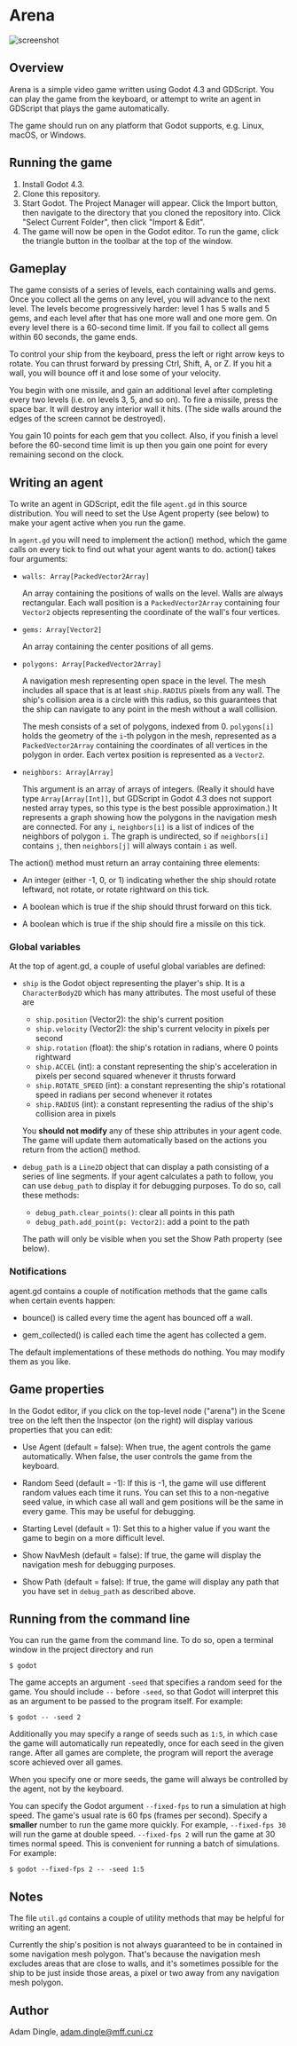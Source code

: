 # Arena

![screenshot](images/arena.png)

## Overview

Arena is a simple video game written using Godot 4.3 and GDScript.  You can play the game from the keyboard, or attempt to write an agent in GDScript that plays the game automatically.

The game should run on any platform that Godot supports, e.g. Linux, macOS, or Windows.

## Running the game

1. Install Godot 4.3.
2. Clone this repository.
3. Start Godot.  The Project Manager will appear.  Click the Import button, then navigate to the directory that you cloned the repository into.  Click "Select Current Folder", then click "Import & Edit".
4. The game will now be open in the Godot editor.  To run the game, click the triangle button in the toolbar at the top of the window.

## Gameplay

The game consists of a series of levels, each containing walls and gems.  Once you collect all the gems on any level, you will advance to the next level.  The levels become progressively harder: level 1 has 5 walls and 5 gems, and each level after that has one more wall and one more gem.  On every level there is a 60-second time limit.  If you fail to collect all gems within 60 seconds, the game ends.

To control your ship from the keyboard, press the left or right arrow keys to rotate.  You can thrust forward by pressing Ctrl, Shift, A, or Z.  If you hit a wall, you will bounce off it and lose some of your velocity.

You begin with one missile, and gain an additional level after completing every two levels (i.e. on levels 3, 5, and so on).  To fire a missile, press the space bar.  It will destroy any interior wall it hits.  (The side walls around the edges of the screen cannot be destroyed).

You gain 10 points for each gem that you collect.  Also, if you finish a level before the 60-second time limit is up then you gain one point for every remaining second on the clock.

## Writing an agent

To write an agent in GDScript, edit the file `agent.gd` in this source distribution.  You will need to set the Use Agent property (see below) to make your agent active when you run the game.

In `agent.gd` you will need to implement the action() method, which the game calls on every tick to find out what your agent wants to do.  action() takes four arguments:

* `walls: Array[PackedVector2Array]`

  An array containing the positions of walls on the level.  Walls are always rectangular.  Each wall position is a `PackedVector2Array` containing four `Vector2` objects representing the coordinate of the wall's four vertices.

* `gems: Array[Vector2]`

  An array containing the center positions of all gems.

* `polygons: Array[PackedVector2Array]`

  A navigation mesh representing open space in the level.  The mesh includes all space that is at least `ship.RADIUS` pixels from any wall.  The ship's collision area is a circle with this radius, so this guarantees that the ship can navigate to any point in the mesh without a wall collision.

  The mesh consists of a set of polygons, indexed from 0.  `polygons[i]` holds the geometry of the `i`-th polygon in the mesh, represented as a `PackedVector2Array` containing the coordinates of all vertices in the polygon in order.  Each vertex position is represented as a `Vector2`.

* `neighbors: Array[Array]`

  This argument is an array of arrays of integers.  (Really it should have type `Array[Array[Int]]`, but GDScript in Godot 4.3 does not support nested array types, so this type is the best possible approximation.)  It represents a graph showing how the polygons in the navigation mesh are connected.  For any `i`, `neighbors[i]` is a list of indices of the neighbors of polygon `i`.  The graph is undirected, so if `neighbors[i]` contains `j`, then `neighbors[j]` will always contain `i` as well.

The action() method must return an array containing three elements:

* An integer (either -1, 0, or 1) indicating whether the ship should rotate leftward, not rotate, or rotate rightward on this tick.

* A boolean which is true if the ship should thrust forward on this tick.

* A boolean which is true if the ship should fire a missile on this tick.

### Global variables

At the top of agent.gd, a couple of useful global variables are defined:

* `ship` is the Godot object representing the player's ship.  It is a `CharacterBody2D` which has many attributes.  The most useful of these are
    - `ship.position` (Vector2): the ship's current position
    - `ship.velocity` (Vector2): the ship's current velocity in pixels per second
    - `ship.rotation` (float): the ship's rotation in radians, where 0 points rightward
    - `ship.ACCEL` (int): a constant representing the ship's acceleration in pixels per second squared whenever it thrusts forward
    - `ship.ROTATE_SPEED` (int): a constant representing the ship's rotational speed in radians per second whenever it rotates
    - `ship.RADIUS` (int): a constant representing the radius of the ship's collision area in pixels

  You __should not modify__ any of these ship attributes in your agent code.  The game will update them automatically based on the actions you return from the action() method.

* `debug_path` is a `Line2D` object that can display a path consisting of a series of line segments.  If your agent calculates a path to follow, you can use `debug_path` to display it for debugging purposes.  To do so, call these methods:

    - `debug_path.clear_points()`: clear all points in this path
    - `debug_path.add_point(p: Vector2)`: add a point to the path

  The path will only be visible when you set the Show Path property (see below).

### Notifications

agent.gd contains a couple of notification methods that the game calls when certain events happen:

* bounce() is called every time the agent has bounced off a wall.

* gem_collected() is called each time the agent has collected a gem.

The default implementations of these methods do nothing.  You may modify them as you like.

## Game properties

In the Godot editor, if you click on the top-level node ("arena") in the Scene tree on the left then the Inspector (on the right) will display various properties that you can edit:

* Use Agent (default = false): When true, the agent controls the game automatically.  When false, the user controls the game from the keyboard.

* Random Seed (default = -1): If this is -1, the game will use different random values each time it runs.  You can set this to a non-negative seed value, in which case all wall and gem positions will be the same in every game.  This may be useful for debugging.

* Starting Level (default = 1): Set this to a higher value if you want the game to begin on a more difficult level.

* Show NavMesh (default = false): If true, the game will display the navigation mesh for debugging purposes.

* Show Path (default = false): If true, the game will display any path that you have set in `debug_path` as described above.

## Running from the command line

You can run the game from the command line.  To do so, open a terminal window in the project directory and run

```
$ godot
```

The game accepts an argument `-seed` that specifies a random seed for the game.  You should include `--` before `-seed`, so that Godot will interpret this as an argument to be passed to the program itself.  For example:

```
$ godot -- -seed 2
```

Additionally you may specify a range of seeds such as `1:5`, in which case the game will automatically run repeatedly, once for each seed in the given range.  After all games are complete, the program will report the average score achieved over all games.

When you specify one or more seeds, the game will always be controlled by the agent, not by the keyboard.

You can specify the Godot argument `--fixed-fps` to run a simulation at high speed.  The game's usual rate is 60 fps (frames per second).  Specify a __smaller__ number to run the game more quickly.  For example, `--fixed-fps 30` will run the game at double speed.  `--fixed-fps 2` will run the game at 30 times normal speed.  This is convenient for running a batch of simulations.  For example:

```
$ godot --fixed-fps 2 -- -seed 1:5
```


## Notes

The file `util.gd` contains a couple of utility methods that may be helpful for writing an agent.

Currently the ship's position is not always guaranteed to be in contained in some navigation mesh polygon.  That's because the navigation mesh excludes areas that are close to walls, and it's sometimes possible for the ship to be just inside those areas, a pixel or two away from any navigation mesh polygon.

## Author

Adam Dingle, adam.dingle@mff.cuni.cz
